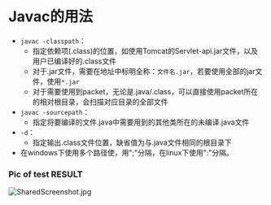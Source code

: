 # Javac的用法
- `javac -classpath`：
   - 指定依赖项(.class)的位置，如使用Tomcat的Servlet-api.jar文件，以及用户已编译好的.class文件
   - 对于.jar文件，需要在地址中标明全称：`文件名.jar`，若要使用全部的jar文件，使用`*.jar`
   -  对于需要使用到packet，无论是.java/.class，可以直接使用packet所在的相对根目录，会扫描对应目录的全部文件
- `javac -sourcepath`：
   - 指定将要编译的文件.java中需要用到的其他类所在的未编译.java文件
- `-d`：
   - 指定输出.class文件位置，缺省值为与.java文件相同的根目录下
- 在windows下使用多个路径使，用";"分隔，在linux下使用":"分隔。

### Pic of test RESULT
![SharedScreenshot.jpg](0) 
